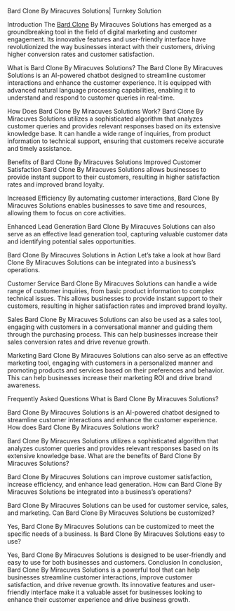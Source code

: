 Bard Clone By Miracuves Solutions| Turnkey Solution

Introduction
The  <a href="https://miracuves.com/product/rarible-clone/">Bard Clone</a> By Miracuves Solutions has emerged as a groundbreaking tool in the field of digital marketing and customer engagement. Its innovative features and user-friendly interface have revolutionized the way businesses interact with their customers, driving higher conversion rates and customer satisfaction.

What is Bard Clone By Miracuves Solutions?
The Bard Clone By Miracuves Solutions is an AI-powered chatbot designed to streamline customer interactions and enhance the customer experience. It is equipped with advanced natural language processing capabilities, enabling it to understand and respond to customer queries in real-time.


How Does Bard Clone By Miracuves Solutions Work?
Bard Clone By Miracuves Solutions utilizes a sophisticated algorithm that analyzes customer queries and provides relevant responses based on its extensive knowledge base. It can handle a wide range of inquiries, from product information to technical support, ensuring that customers receive accurate and timely assistance.

Benefits of Bard Clone By Miracuves Solutions
Improved Customer Satisfaction
Bard Clone By Miracuves Solutions allows businesses to provide instant support to their customers, resulting in higher satisfaction rates and improved brand loyalty.

Increased Efficiency
By automating customer interactions, Bard Clone By Miracuves Solutions enables businesses to save time and resources, allowing them to focus on core activities.

Enhanced Lead Generation
Bard Clone By Miracuves Solutions can also serve as an effective lead generation tool, capturing valuable customer data and identifying potential sales opportunities.

Bard Clone By Miracuves Solutions in Action
Let’s take a look at how Bard Clone By Miracuves Solutions can be integrated into a business’s operations.


Customer Service
Bard Clone By Miracuves Solutions can handle a wide range of customer inquiries, from basic product information to complex technical issues. This allows businesses to provide instant support to their customers, resulting in higher satisfaction rates and improved brand loyalty.

Sales
Bard Clone By Miracuves Solutions can also be used as a sales tool, engaging with customers in a conversational manner and guiding them through the purchasing process. This can help businesses increase their sales conversion rates and drive revenue growth.

Marketing
Bard Clone By Miracuves Solutions can also serve as an effective marketing tool, engaging with customers in a personalized manner and promoting products and services based on their preferences and behavior. This can help businesses increase their marketing ROI and drive brand awareness.

Frequently Asked Questions
What is Bard Clone By Miracuves Solutions?

Bard Clone By Miracuves Solutions is an AI-powered chatbot designed to streamline customer interactions and enhance the customer experience.
How does Bard Clone By Miracuves Solutions work?

Bard Clone By Miracuves Solutions utilizes a sophisticated algorithm that analyzes customer queries and provides relevant responses based on its extensive knowledge base.
What are the benefits of Bard Clone By Miracuves Solutions?

Bard Clone By Miracuves Solutions can improve customer satisfaction, increase efficiency, and enhance lead generation.
How can Bard Clone By Miracuves Solutions be integrated into a business’s operations?

Bard Clone By Miracuves Solutions can be used for customer service, sales, and marketing.
Can Bard Clone By Miracuves Solutions be customized?

Yes, Bard Clone By Miracuves Solutions can be customized to meet the specific needs of a business.
Is Bard Clone By Miracuves Solutions easy to use?

Yes, Bard Clone By Miracuves Solutions is designed to be user-friendly and easy to use for both businesses and customers.
Conclusion
In conclusion, Bard Clone By Miracuves Solutions is a powerful tool that can help businesses streamline customer interactions, improve customer satisfaction, and drive revenue growth. Its innovative features and user-friendly interface make it a valuable asset for businesses looking to enhance their customer experience and drive business growth.
